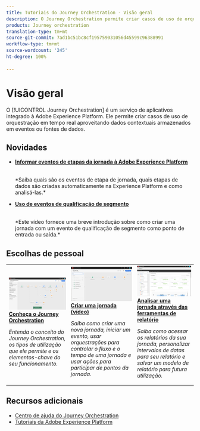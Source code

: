 ```yaml
---
title: Tutoriais do Journey Orchestration - Visão geral
description: O Journey Orchestration permite criar casos de uso de orquestração em tempo real aproveitando dados contextuais armazenados em eventos ou fontes de dados
products: Journey orchestration
translation-type: tm+mt
source-git-commit: 7ad1bc51bc8cf195759031056d45599c96388991
workflow-type: tm+mt
source-wordcount: '245'
ht-degree: 100%

---
```



# Visão geral

O [!UICONTROL Journey Orchestration] é um serviço de aplicativos integrado à Adobe Experience Platform. Ele permite criar casos de uso de orquestração em tempo real aproveitando dados contextuais armazenados em eventos ou fontes de dados.

## Novidades

* **[Informar eventos de etapas da jornada à Adobe Experience Platform](/help/reporting-step-events-to-adobe-experience-platform.md)**

   <br>
   *Saiba quais são os eventos de etapa de jornada, quais etapas de dados são criadas automaticamente na Experience Platform e como analisá-las.*
* **[Uso de eventos de qualificação de segmento](/help/using-segment-qualification-events.md)**

   <br>
   *Este vídeo fornece uma breve introdução sobre como criar uma jornada com um evento de qualificação de segmento como ponto de entrada ou saída.*

## Escolhas de pessoal

<table>
<tr>
  <td>
    <a href="./understanding-journey-orchestration.md">
      <img alt="Conheça o Journey Orchestration" src="./assets/journey-orchestration-example.png"/>
    </a>
    <div>
      <a href="./understanding-journey-orchestration.md">
    <strong>Conheça o Journey Orchestration</strong>
    </a>
    </div>
    <p>
    <em>Entenda o conceito do Journey Orchestration, os tipos de utilização que ele permite e os elementos-chave do seu funcionamento.</em>
    <p>
  </td>
  <td>
    <a href="./create-a-journey.md">
        <img alt="Criar uma jornada (vídeo)" src="./assets/journey34.png"/>
    </a>
    <div>
      <a href="./create-a-journey.md">
    <strong>Criar uma jornada (vídeo)</strong>
    </a>
    </div>
    <p>
    <em>Saiba como criar uma nova jornada, iniciar um evento, usar orquestrações para controlar o fluxo e o tempo de uma jornada e usar ações para participar de pontos da jornada.</em>
    <p>
  </td>
  <td>
   <a href="./analyze-a-journey-via-reporting-tools.md">
      <img alt="Analisar uma jornada através das ferramentas de relatório" src="./assets/dynamic_report_journey_8.png" />
    </a>
    <div>
      <a href="./analyze-a-journey-via-reporting-tools.md">
    <strong>Analisar uma jornada através das ferramentas de relatório</strong>
    </a>
    </div>
    <p>
    <em>Saiba como acessar os relatórios da sua jornada, personalizar intervalos de datas para seu relatório e salvar um modelo de relatório para futura utilização. </em>
    <p>
  </td>
</tr>
</table>

## Recursos adicionais

* [Centro de ajuda do Journey Orchestration](https://docs.adobe.com/content/help/pt-BR/journeys/using/journey-orchestration-home.html)
* [Tutoriais da Adobe Experience Platform](https://docs.adobe.com/content/help/en/platform-learn/tutorials/overview.html)

